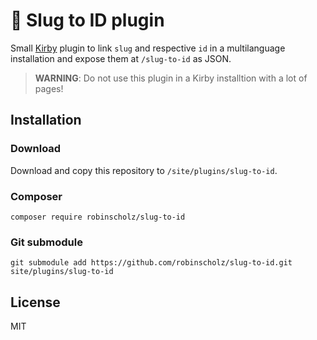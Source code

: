 # 🔄 Slug to ID plugin

Small [Kirby](https://getkirby.com) plugin to link `slug` and respective `id` in a multilanguage installation and expose them at `/slug-to-id` as JSON. 

> **WARNING**: Do not use this plugin in a Kirby installtion with a lot of pages!

## Installation

### Download
Download and copy this repository to `/site/plugins/slug-to-id`.

### Composer 
```
composer require robinscholz/slug-to-id
```

### Git submodule
```
git submodule add https://github.com/robinscholz/slug-to-id.git site/plugins/slug-to-id
```

## License
MIT
